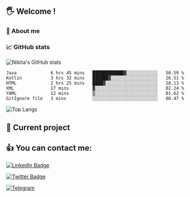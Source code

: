 ## 🖐 Welcome !

### 🙂 About me

### 📈 GitHub stats
![Nikita's GitHub stats](https://github-readme-stats.vercel.app/api?username=DOMOKUL&show_icons=true&theme=gruvbox)

<!--START_SECTION:waka-->

```text
Java             6 hrs 45 mins   ████████████▓░░░░░░░░░░░░   50.59 %
Kotlin           3 hrs 32 mins   ██████▓░░░░░░░░░░░░░░░░░░   26.51 %
HTML             2 hrs 25 mins   ████▓░░░░░░░░░░░░░░░░░░░░   18.13 %
XML              17 mins         ▓░░░░░░░░░░░░░░░░░░░░░░░░   02.24 %
YAML             12 mins         ▒░░░░░░░░░░░░░░░░░░░░░░░░   01.62 %
GitIgnore file   3 mins          ░░░░░░░░░░░░░░░░░░░░░░░░░   00.47 %
```

<!--END_SECTION:waka-->

![Top Langs](https://github-readme-stats.vercel.app/api/top-langs/?username=DOMOKUL&layout=compact&show_icons=true&theme=gruvbox)

## 🎨 Current project

## 👍 You can contact me:

[![LinkedIn Badge](https://img.shields.io/badge/LinkedIn-Profile-informational?style=flat&logo=linkedin&logoColor=white&color=0D76A8)](https://www.linkedin.com/in/strokach-nikita-810b50230/)

[![Twitter Badge](https://img.shields.io/badge/Twitter-Profile-informational?style=flat&logo=twitter&logoColor=white&color=0D76A8)](https://twitter.com/domokul)

[![Telegram](https://img.shields.io/badge/Telegram-Profile-informational?style=flat&logo=telegram&logoColor=white&color=0D76A8)](https://t.me/Domokul)


